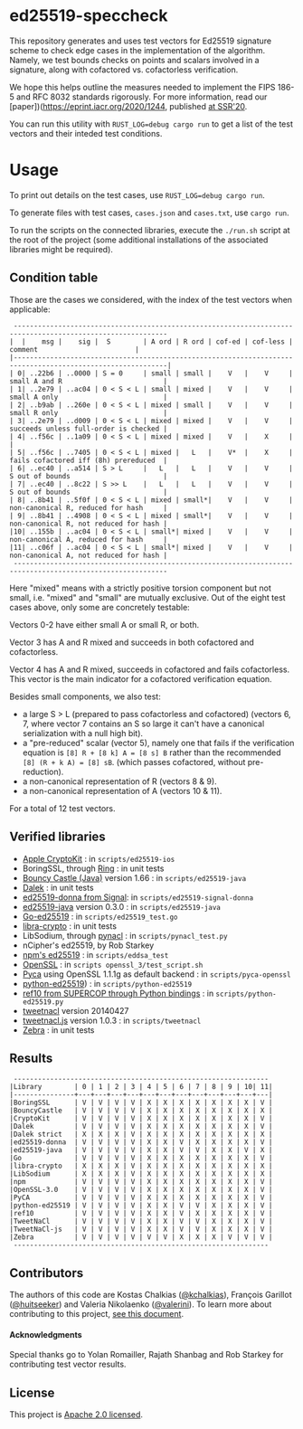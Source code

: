 # ed25519-speccheck

This repository generates and uses test vectors for Ed25519 signature scheme to check edge cases
in the implementation of the algorithm. Namely, we test bounds checks on points
and scalars involved in a signature, along with cofactored vs. cofactorless verification.

We hope this helps outline the measures needed to implement the FIPS 186-5 and
RFC 8032 standards rigorously. For more information, read our [paper])(https://eprint.iacr.org/2020/1244, published
[at SSR'20](https://ssr2020.mozilla.org/accepted-papers).

You can run this utility with `RUST_LOG=debug cargo run` to get a list of the
test vectors and their inteded test conditions.

# Usage

To print out details on the test cases, use `RUST_LOG=debug cargo run`.

To generate files with test cases, `cases.json` and `cases.txt`, use `cargo run`.

To run the scripts on the connected libraries, execute the `./run.sh` script at
the root of the project (some additional installations of the associated libraries might be required).

## Condition table

Those are the cases we considered, with the index of the test vectors when applicable:

```
 ------------------------------------------------------------------------------------------------------------
|  |    msg |    sig |  S        | A ord | R ord | cof-ed | cof-less |        comment                        |
|------------------------------------------------------------------------------------------------------------|
| 0| ..22b6 | ..0000 | S = 0     | small | small |    V   |    V     | small A and R                         |
| 1| ..2e79 | ..ac04 | 0 < S < L | small | mixed |    V   |    V     | small A only                          |
| 2| ..b9ab | ..260e | 0 < S < L | mixed | small |    V   |    V     | small R only                          |
| 3| ..2e79 | ..d009 | 0 < S < L | mixed | mixed |    V   |    V     | succeeds unless full-order is checked |
| 4| ..f56c | ..1a09 | 0 < S < L | mixed | mixed |    V   |    X     |                                       |
| 5| ..f56c | ..7405 | 0 < S < L | mixed |   L   |    V*  |    X     | fails cofactored iff (8h) prereduced  |
| 6| ..ec40 | ..a514 | S > L     |   L   |   L   |    V   |    V     | S out of bounds                       |
| 7| ..ec40 | ..8c22 | S >> L    |   L   |   L   |    V   |    V     | S out of bounds                       |
| 8| ..8b41 | ..5f0f | 0 < S < L | mixed | small*|    V   |    V     | non-canonical R, reduced for hash     |
| 9| ..8b41 | ..4908 | 0 < S < L | mixed | small*|    V   |    V     | non-canonical R, not reduced for hash |
|10| ..155b | ..ac04 | 0 < S < L | small*| mixed |    V   |    V     | non-canonical A, reduced for hash     |
|11| ..c06f | ..ac04 | 0 < S < L | small*| mixed |    V   |    V     | non-canonical A, not reduced for hash |
 ------------------------------------------------------------------------------------------------------------
```

Here "mixed" means with a strictly positive torsion component but not small,
i.e. "mixed" and "small" are mutually exclusive. Out of the eight test cases
above, only some are concretely testable:

Vectors 0-2 have either small A or small R, or both.

Vector 3 has A and R mixed and succeeds in both cofactored and cofactorless.

Vector 4 has A and R mixed, succeeds in cofactored and fails cofactorless. This vector is the main indicator for a cofactored verification equation.

Besides small components, we also test:

- a large S > L (prepared to pass cofactorless and cofactored) (vectors 6, 7,
  where vector 7 contains an S so large it can't have a canonical serialization
  with a null high bit).
- a "pre-reduced" scalar (vector 5), namely one that fails if the verification equation is
  `[8] R + [8 k] A = [8 s] B` rather than the recommended `[8] (R + k A) = [8] sB`.
  (which passes cofactored, without pre-reduction).
- a non-canonical representation of R (vectors 8 & 9).
- a non-canonical representation of A (vectors 10 & 11).

For a total of 12 test vectors.

## Verified libraries

- [Apple CryptoKit](https://developer.apple.com/documentation/cryptokit) : in `scripts/ed25519-ios`
- BoringSSL, through [Ring](https://github.com/briansmith/ring) : in unit tests
- [Bouncy Castle (Java)](https://www.bouncycastle.org/java.html) version 1.66 : in `scripts/ed25519-java`
- [Dalek](https://github.com/dalek-cryptography/ed25519-dalek) : in unit tests
- [ed25519-donna from Signal](https://github.com/signalapp/libsignal-protocol-c.git): in `scripts/ed25519-signal-donna`
- [ed25519-java](https://github.com/str4d/ed25519-java) version 0.3.0 : in `scripts/ed25519-java`
- [Go-ed25519](https://golang.org/pkg/crypto/ed25519/) : in `scripts/ed25519_test.go`
- [libra-crypto](https://github.com/libra/libra/tree/master/crypto/crypto) : in unit tests
- LibSodium, through [pynacl](https://github.com/pyca/pynacl) : in `scripts/pynacl_test.py`
- nCipher's ed25519, by Rob Starkey
- [npm's ed25519](https://www.npmjs.com/package/ed25519) : in `scripts/eddsa_test`
- [OpenSSL](https://github.com/openssl/openssl) : in `scripts openssl_3/test_script.sh`
- [Pyca](https://cryptography.io/en/latest/) using OpenSSL 1.1.1g as default backend : in `scripts/pyca-openssl`
- [python-ed25519](https://github.com/warner/python-ed25519)) : in `scripts/python-ed25519`
- [ref10 from SUPERCOP through Python bindings](https://github.com/warner/python-ed25519) : in `scripts/python-ed25519.py`
- [tweetnacl](https://tweetnacl.cr.yp.to/software.html) version 20140427
- [tweetnacl.js](https://www.npmjs.com/package/tweetnacl) version 1.0.3 : in `scripts/tweetnacl`
- [Zebra](https://github.com/ZcashFoundation/ed25519-zebra) : in unit tests

## Results

```
 ---------------------------------------------------------------
|Library        | 0 | 1 | 2 | 3 | 4 | 5 | 6 | 7 | 8 | 9 | 10| 11|
|---------------+---+---+---+---+---+---+---+---+---+---+---+---|
|BoringSSL      | V | V | V | V | X | X | X | X | X | X | X | V |
|BouncyCastle   | V | V | V | V | X | X | X | X | X | X | X | X |
|CryptoKit      | V | V | V | V | X | X | X | X | X | X | X | V |
|Dalek          | V | V | V | V | X | X | X | X | X | X | X | V |
|Dalek strict   | X | X | X | V | X | X | X | X | X | X | X | X |
|ed25519-donna  | V | V | V | V | X | X | V | X | X | X | X | V |
|ed25519-java   | V | V | V | V | X | X | V | V | X | X | V | X |
|Go             | V | V | V | V | X | X | X | X | X | X | X | V |
|libra-crypto   | X | X | X | V | X | X | X | X | X | X | X | X |
|LibSodium      | X | X | X | V | X | X | X | X | X | X | X | X |
|npm            | V | V | V | V | X | X | X | X | X | X | X | V |
|OpenSSL-3.0    | V | V | V | V | X | X | X | X | X | X | X | V |
|PyCA           | V | V | V | V | X | X | X | X | X | X | X | V |
|python-ed25519 | V | V | V | V | X | X | V | V | X | X | X | V |
|ref10          | V | V | V | V | X | X | V | X | X | X | X | V |
|TweetNaCl      | V | V | V | V | X | X | V | V | X | X | X | V |
|TweetNaCl-js   | V | V | V | V | X | X | V | V | X | X | X | V |
|Zebra          | V | V | V | V | V | V | X | X | X | V | V | V |
 ---------------------------------------------------------------
```

Contributors
------------

The authors of this code are Kostas Chalkias ([@kchalkias](https://github.com/kchalkias)), François Garillot ([@huitseeker](https://github.com/huitseeker)) and Valeria Nikolaenko ([@valerini](https://github.com/valerini)).  To learn more about contributing to this project, [see this document](./CONTRIBUTING.md).

#### Acknowledgments

Special thanks go to Yolan Romailler, Rajath Shanbag and Rob Starkey for contributing test
vector results.


License
-------

This project is [Apache 2.0 licensed](./LICENSE).
